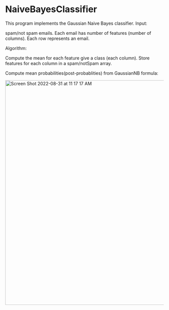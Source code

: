 # NaiveBayesClassifier
This program implements the Gaussian Naive Bayes classifier.
Input:

spam/not spam emails. Each email has number of features (number of columns). Each row represents an email. 

Algorithm:

Compute the mean for each feature give a class (each column). Store features for each column in a spam/notSpam array.

Compute mean probabilities(post-probablities) from GaussianNB formula: 


<img width="712" alt="Screen Shot 2022-08-31 at 11 17 17 AM" src="https://user-images.githubusercontent.com/63027273/187750636-048edd95-0ac8-451e-8ae7-35042e7dc776.png">


